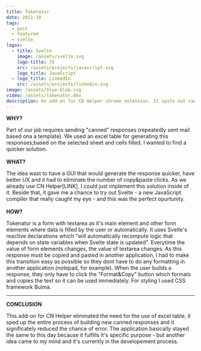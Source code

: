 ```yaml
---
title: Tokenator
date: 2021-10
tags:
  - post
  - featured
  - svelte
logos:
  - title: Svelte
    image: /assets/svelte.svg
    logo-title: JS
    src: /assets/projects/javascript.svg
    logo_title: JavaScript
  - logo_title: LinkedIn
    src: /assets/projects/linkedin.svg
image: /assets/blue-blob.svg
video: /assets/tokenator.mkv
description: An add-on for CN Helper chrome extension. It spits out canned responses. Very useful for generating responses that follow the same template.  
---
```



__WHY?__

Part of our job requires sending "canned" responses (repeatedly sent mail based ona a template). We used an excel table for generating this responses;based on the selected sheet and cells filled. I wanted to find a quicker solution. 
\
\
__WHAT?__

The idea wast to have a GUI that would generate the response quicker, have better UX and it had to eliminate the number of copy&paste clicks. As we already use CN Helper[LINK], I could just implement this solution inside of it.
Beside that, it gave me a chance to try out Svelte - a new JavaScript compiler that really caught my eye - and this was the perfect opurtunity.
\
\
__HOW?__

Tokenator is a form with textarea as it's main element and other form elements where data is filled by the user or automatically. It uses Svelte's reactive declarations which "will automatically recompute logic that depends on state variables when Svelte state is updated". Everytime the value of form elements changes, the value of textarea changes.
As this response must be copied and pasted in another application, I had to make this transition easy as possible so they dont have to do any formatting in another application (notepad, for example).
When the user builds a response, they only have to click the "Format&Copy" button which formats and copies the text so it can be used immediately.
For styling I used CSS framework Bulma.

---
__CONCLUSION__

This add-on for CN Helper eliminated the need for the use of excel table, it sped up the entire process of building new canned responses and it significately reduced the chance of error. The application basically stayed the same to this day because it fulfills it's specific purpose - but another idea came to my mind and it's currently in the developement process.  
